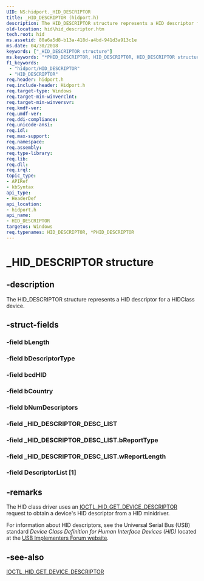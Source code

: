 ```yaml
---
UID: NS:hidport._HID_DESCRIPTOR
title: _HID_DESCRIPTOR (hidport.h)
description: The HID_DESCRIPTOR structure represents a HID descriptor for a HIDClass device.
old-location: hid\hid_descriptor.htm
tech.root: hid
ms.assetid: 80a6a5d8-b13a-418d-a4bd-941d3a913c1e
ms.date: 04/30/2018
keywords: ["_HID_DESCRIPTOR structure"]
ms.keywords: "*PHID_DESCRIPTOR, HID_DESCRIPTOR, HID_DESCRIPTOR structure [Human Input Devices], PHID_DESCRIPTOR, PHID_DESCRIPTOR structure pointer [Human Input Devices], _HID_DESCRIPTOR, hid.hid_descriptor, hidport/HID_DEVICE_ATTRIBUTES, hidport/PHID_DESCRIPTOR, hidstrct_07b2c0af-449d-484e-8aa8-9d7e3909d113.xml"
f1_keywords:
 - "hidport/HID_DESCRIPTOR"
 - "HID_DESCRIPTOR"
req.header: hidport.h
req.include-header: Hidport.h
req.target-type: Windows
req.target-min-winverclnt: 
req.target-min-winversvr: 
req.kmdf-ver: 
req.umdf-ver: 
req.ddi-compliance: 
req.unicode-ansi: 
req.idl: 
req.max-support: 
req.namespace: 
req.assembly: 
req.type-library: 
req.lib: 
req.dll: 
req.irql: 
topic_type:
- APIRef
- kbSyntax
api_type:
- HeaderDef
api_location:
- hidport.h
api_name:
- HID_DESCRIPTOR
targetos: Windows
req.typenames: HID_DESCRIPTOR, *PHID_DESCRIPTOR
---
```


# _HID_DESCRIPTOR structure


## -description


The HID_DESCRIPTOR structure represents a HID descriptor for a HIDClass device.


## -struct-fields




### -field bLength


### -field bDescriptorType


### -field bcdHID


### -field bCountry


### -field bNumDescriptors


### -field _HID_DESCRIPTOR_DESC_LIST

 


### -field _HID_DESCRIPTOR_DESC_LIST.bReportType

 


### -field _HID_DESCRIPTOR_DESC_LIST.wReportLength

 


### -field DescriptorList [1]


## -remarks



The HID class driver uses an <a href="https://docs.microsoft.com/previous-versions/hh439622(v=vs.85)">IOCTL_HID_GET_DEVICE_DESCRIPTOR</a> request to obtain a device's HID descriptor from a HID minidriver.

For information about HID descriptors, see the Universal Serial Bus (USB) standard<i> Device Class Definition for Human Interface Devices (HID)</i> located at the <a href="https://www.usb.org/">USB Implementers Forum website</a>.




## -see-also




<a href="https://docs.microsoft.com/previous-versions/hh439622(v=vs.85)">IOCTL_HID_GET_DEVICE_DESCRIPTOR</a>
 

 


